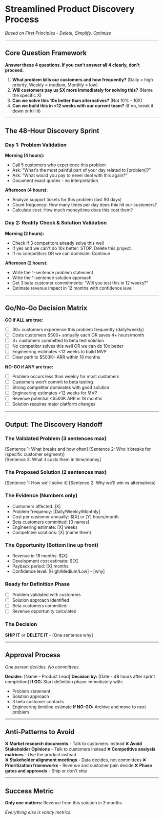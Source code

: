 # Streamlined Product Discovery Process
*Based on First Principles - Delete, Simplify, Optimize*

---

## Core Question Framework
**Answer these 4 questions. If you can't answer all 4 clearly, don't proceed.**

1. **What problem kills our customers and how frequently?** (Daily = high priority, Weekly = medium, Monthly = low)
2. **Will customers pay us $X more immediately for solving this?** (Name the specific X)
3. **Can we solve this 10x better than alternatives?** (Not 10% - 10X)
4. **Can we build this in <12 weeks with our current team?** (If no, break it down or kill it)

---

## The 48-Hour Discovery Sprint

### Day 1: Problem Validation
**Morning (4 hours):**
- Call 5 customers who experience this problem
- Ask: "What's the most painful part of your day related to [problem]?"
- Ask: "What would you pay to never deal with this again?"
- Document exact quotes - no interpretation

**Afternoon (4 hours):**
- Analyze support tickets for this problem (last 90 days)
- Count frequency: How many times per day does this hit our customers?
- Calculate cost: How much money/time does this cost them?

### Day 2: Reality Check & Solution Validation
**Morning (2 hours):**
- Check if 3 competitors already solve this well
- If yes and we can't do 10x better: STOP. Delete this project.
- If no competitors OR we can dominate: Continue

**Afternoon (2 hours):**
- Write the 1-sentence problem statement
- Write the 1-sentence solution approach
- Get 3 beta customer commitments: "Will you test this in 12 weeks?"
- Estimate revenue impact in 12 months with confidence level

---

## Go/No-Go Decision Matrix
**GO if ALL are true:**
- [ ] 30+ customers experience this problem frequently (daily/weekly)
- [ ] Costs customers $500+ annually each OR saves 4+ hours/month
- [ ] 3+ customers committed to beta test solution
- [ ] No competitor solves this well OR we can do 10x better
- [ ] Engineering estimates <12 weeks to build MVP
- [ ] Clear path to $500K+ ARR within 18 months

**NO-GO if ANY are true:**
- [ ] Problem occurs less than weekly for most customers
- [ ] Customers won't commit to beta testing
- [ ] Strong competitor dominates with good solution
- [ ] Engineering estimates >12 weeks for MVP
- [ ] Revenue potential <$500K ARR in 18 months
- [ ] Solution requires major platform changes

---

## Output: The Discovery Handoff

### The Validated Problem (3 sentences max)
[Sentence 1: What breaks and how often]
[Sentence 2: Who it breaks for (specific customer segment)]  
[Sentence 3: What it costs them in time/money]

### The Proposed Solution (2 sentences max)
[Sentence 1: How we'll solve it]
[Sentence 2: Why we'll win vs alternatives]

### The Evidence (Numbers only)
- Customers affected: [X]
- Problem frequency: [Daily/Weekly/Monthly]
- Cost per customer annually: $[X] or [Y] hours/month
- Beta customers committed: [3 names]
- Engineering estimate: [X] weeks
- Competitive solutions: [X] (name them)

### The Opportunity (Bottom line up front)
- Revenue in 18 months: $[X]
- Development cost estimate: $[X]  
- Payback period: [X] months
- Confidence level: [High/Medium/Low] - [why]

### Ready for Definition Phase
- [ ] Problem validated with customers
- [ ] Solution approach identified
- [ ] Beta customers committed
- [ ] Revenue opportunity calculated

### The Decision
**SHIP IT** or **DELETE IT** - [One sentence why]

---

## Approval Process
*One person decides. No committees.*

**Decider:** [Name - Product Lead]
**Decision by:** [Date - 48 hours after sprint completion]
**If GO:** Start definition phase immediately with:
  - Problem statement
  - Solution approach
  - 3 beta customer contacts
  - Engineering timeline estimate
**If NO-GO:** Archive and move to next problem

---

## Anti-Patterns to Avoid
❌ **Market research documents** - Talk to customers instead
❌ **Avoid Stakeholder Opinions** - Talk to customers instead
❌ **Competitive analysis matrices** - Use the product instead  
❌ **Stakeholder alignment meetings** - Data decides, not committees
❌ **Prioritization frameworks** - Revenue and customer pain decide
❌ **Phase gates and approvals** - Ship or don't ship

---

## Success Metric
**Only one matters:** Revenue from this solution in 3 months

*Everything else is vanity metrics.*